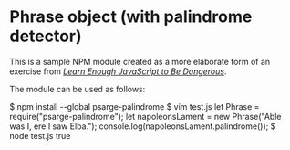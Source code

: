 # Phrase object (with palindrome detector)

This is a sample NPM module created as a more elaborate form of an exercise from [*Learn Enough JavaScript to Be Dangerous*](https://www.learnenough.com/javascript-tutorial).

The module can be used as follows:

$ npm install --global psarge-palindrome
$ vim test.js
let Phrase = require("psarge-palindrome");
let napoleonsLament = new Phrase("Able was I, ere I saw Elba.");
console.log(napoleonsLament.palindrome());
$ node test.js
true
